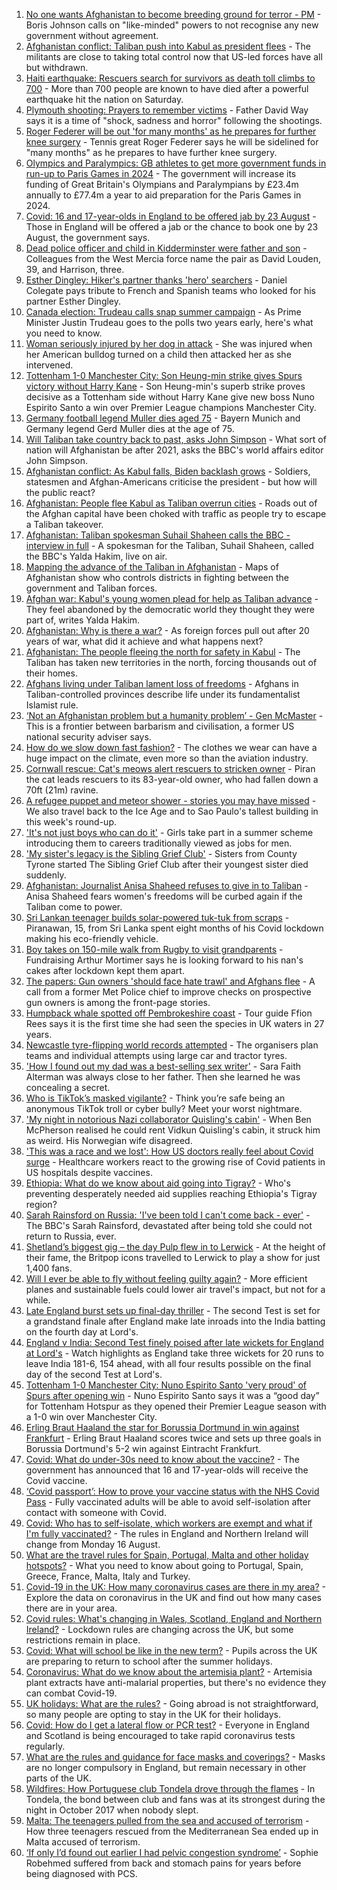 1. [No one wants Afghanistan to become breeding ground for terror - PM](https://www.bbc.co.uk/news/uk-58224383) - Boris Johnson calls on "like-minded" powers to not recognise any new government without agreement.
2. [Afghanistan conflict: Taliban push into Kabul as president flees](https://www.bbc.co.uk/news/world-asia-58223231) - The militants are close to taking total control now that US-led forces have all but withdrawn.
3. [Haiti earthquake: Rescuers search for survivors as death toll climbs to 700](https://www.bbc.co.uk/news/world-latin-america-58222888) - More than 700 people are known to have died after a powerful earthquake hit the nation on Saturday.
4. [Plymouth shooting: Prayers to remember victims](https://www.bbc.co.uk/news/uk-58219415) - Father David Way says it is a time of "shock, sadness and horror" following the shootings.
5. [Roger Federer will be out 'for many months' as he prepares for further knee surgery](https://www.bbc.co.uk/sport/tennis/58223042) - Tennis great Roger Federer says he will be sidelined for "many months" as he prepares to have further knee surgery.
6. [Olympics and Paralympics: GB athletes to get more government funds in run-up to Paris Games in 2024](https://www.bbc.co.uk/sport/58222726) - The government will increase its funding of Great Britain's Olympians and Paralympians by £23.4m annually to £77.4m a year to aid preparation for the Paris Games in 2024.
7. [Covid: 16 and 17-year-olds in England to be offered jab by 23 August](https://www.bbc.co.uk/news/uk-58216017) - Those in England will be offered a jab or the chance to book one by 23 August, the government says.
8. [Dead police officer and child in Kidderminster were father and son](https://www.bbc.co.uk/news/uk-england-hereford-worcester-58220317) - Colleagues from the West Mercia force name the pair as David Louden, 39, and Harrison, three.
9. [Esther Dingley: Hiker's partner thanks 'hero' searchers](https://www.bbc.co.uk/news/uk-england-tyne-58221135) - Daniel Colegate pays tribute to French and Spanish teams who looked for his partner Esther Dingley.
10. [Canada election: Trudeau calls snap summer campaign](https://www.bbc.co.uk/news/world-us-canada-58209031) - As Prime Minister Justin Trudeau goes to the polls two years early, here's what you need to know.
11. [Woman seriously injured by her dog in attack](https://www.bbc.co.uk/news/uk-england-nottinghamshire-58224546) - She was injured when her American bulldog turned on a child then attacked her as she intervened.
12. [Tottenham 1-0 Manchester City: Son Heung-min strike gives Spurs victory without Harry Kane](https://www.bbc.co.uk/sport/football/58133102) - Son Heung-min's superb strike proves decisive as a Tottenham side without Harry Kane give new boss Nuno Espirito Santo a win over Premier League champions Manchester City.
13. [Germany football legend Muller dies aged 75](https://www.bbc.co.uk/sport/football/58222495) - Bayern Munich and Germany legend Gerd Muller dies at the age of 75.
14. [Will Taliban take country back to past, asks John Simpson](https://www.bbc.co.uk/news/world-58224559) - What sort of nation will Afghanistan be after 2021, asks the BBC's world affairs editor John Simpson.
15. [Afghanistan conflict: As Kabul falls, Biden backlash grows](https://www.bbc.co.uk/news/world-us-canada-58224399) - Soldiers, statesmen and Afghan-Americans criticise the president - but how will the public react?
16. [Afghanistan: People flee Kabul as Taliban overrun cities](https://www.bbc.co.uk/news/world-middle-east-58225187) - Roads out of the Afghan capital have been choked with traffic as people try to escape a Taliban takeover.
17. [Afghanistan: Taliban spokesman Suhail Shaheen calls the BBC - interview in full](https://www.bbc.co.uk/news/world-asia-58223530) - A spokesman for the Taliban, Suhail Shaheen, called the BBC's Yalda Hakim, live on air.
18. [Mapping the advance of the Taliban in Afghanistan](https://www.bbc.co.uk/news/world-asia-57933979) - Maps of Afghanistan show who controls districts in fighting between the government and Taliban forces.
19. [Afghan war: Kabul's young women plead for help as Taliban advance](https://www.bbc.co.uk/news/world-asia-58205062) - They feel abandoned by the democratic world they thought they were part of, writes Yalda Hakim.
20. [Afghanistan: Why is there a war?](https://www.bbc.co.uk/news/world-asia-49192495) - As foreign forces pull out after 20 years of war, what did it achieve and what happens next?
21. [Afghanistan: The people fleeing the north for safety in Kabul](https://www.bbc.co.uk/news/world-asia-58170433) - The Taliban has taken new territories in the north, forcing thousands out of their homes.
22. [Afghans living under Taliban lament loss of freedoms](https://www.bbc.co.uk/news/world-asia-58191440) - Afghans in Taliban-controlled provinces describe life under its fundamentalist Islamist rule.
23. [‘Not an Afghanistan problem but a humanity problem’ - Gen McMaster](https://www.bbc.co.uk/news/world-asia-58191964) - This is a frontier between barbarism and civilisation, a former US national security adviser says.
24. [How do we slow down fast fashion?](https://www.bbc.co.uk/news/uk-scotland-58216479) - The clothes we wear can have a huge impact on the climate, even more so than the aviation industry.
25. [Cornwall rescue: Cat's meows alert rescuers to stricken owner](https://www.bbc.co.uk/news/uk-england-cornwall-58217476) - Piran the cat leads rescuers to its 83-year-old owner, who had fallen down a 70ft (21m) ravine.
26. [A refugee puppet and meteor shower - stories you may have missed](https://www.bbc.co.uk/news/world-58207989) - We also travel back to the Ice Age and to Sao Paulo's tallest building in this week's round-up.
27. ['It's not just boys who can do it'](https://www.bbc.co.uk/news/uk-northern-ireland-58201588) - Girls take part in a summer scheme introducing them to careers traditionally viewed as jobs for men.
28. ['My sister's legacy is the Sibling Grief Club'](https://www.bbc.co.uk/news/uk-northern-ireland-58175239) - Sisters from County Tyrone started The Sibling Grief Club after their youngest sister died suddenly.
29. [Afghanistan: Journalist Anisa Shaheed refuses to give in to Taliban](https://www.bbc.co.uk/news/world-asia-58175088) - Anisa Shaheed fears women's freedoms will be curbed again if the Taliban come to power.
30. [Sri Lankan teenager builds solar-powered tuk-tuk from scraps](https://www.bbc.co.uk/news/world-asia-58192468) - Piranawan, 15, from Sri Lanka spent eight months of his Covid lockdown making his eco-friendly vehicle.
31. [Boy takes on 150-mile walk from Rugby to visit grandparents](https://www.bbc.co.uk/news/uk-england-coventry-warwickshire-58200813) - Fundraising Arthur Mortimer says he is looking forward to his nan's cakes after lockdown kept them apart.
32. [The papers: Gun owners 'should face hate trawl' and Afghans flee](https://www.bbc.co.uk/news/blogs-the-papers-58218580) - A call from a former Met Police chief to improve checks on prospective gun owners is among the front-page stories.
33. [Humpback whale spotted off Pembrokeshire coast](https://www.bbc.co.uk/news/uk-wales-58214562) - Tour guide Ffion Rees says it is the first time she had seen the species in UK waters in 27 years.
34. [Newcastle tyre-flipping world records attempted](https://www.bbc.co.uk/news/uk-england-tyne-58207214) - The organisers plan teams and individual attempts using large car and tractor tyres.
35. ['How I found out my dad was a best-selling sex writer'](https://www.bbc.co.uk/news/stories-58171940) - Sara Faith Alterman was always close to her father. Then she learned he was concealing a secret.
36. [Who is TikTok’s masked vigilante?](https://www.bbc.co.uk/news/blogs-trending-58195065) - Think you’re safe being an anonymous TikTok troll or cyber bully? Meet your worst nightmare.
37. ['My night in notorious Nazi collaborator Quisling's cabin'](https://www.bbc.co.uk/news/stories-58208551) - When Ben McPherson realised he could rent Vidkun Quisling's cabin, it struck him as weird. His Norwegian wife disagreed.
38. ['This was a race and we lost': How US doctors really feel about Covid surge](https://www.bbc.co.uk/news/world-us-canada-58208721) - Healthcare workers react to the growing rise of Covid patients in US hospitals despite vaccines.
39. [Ethiopia: What do we know about aid going into Tigray?](https://www.bbc.co.uk/news/58189049) - Who's preventing desperately needed aid supplies reaching Ethiopia's Tigray region?
40. [Sarah Rainsford on Russia: 'I've been told I can't come back - ever'](https://www.bbc.co.uk/news/world-europe-58213845) - The BBC's Sarah Rainsford, devastated after being told she could not return to Russia, ever.
41. [Shetland’s biggest gig – the day Pulp flew in to Lerwick](https://www.bbc.co.uk/news/uk-scotland-north-east-orkney-shetland-57599869) - At the height of their fame, the Britpop icons travelled to Lerwick to play a show for just 1,400 fans.
42. [Will I ever be able to fly without feeling guilty again?](https://www.bbc.co.uk/news/business-57917193) - More efficient planes and sustainable fuels could lower air travel's impact, but not for a while.
43. [Late England burst sets up final-day thriller](https://www.bbc.co.uk/sport/cricket/58224847) - The second Test is set for a grandstand finale after England make late inroads into the India batting on the fourth day at Lord's.
44. [England v India: Second Test finely poised after late wickets for England at Lord's](https://www.bbc.co.uk/sport/av/cricket/58217462) - Watch highlights as England take three wickets for 20 runs to leave India 181-6, 154 ahead, with all four results possible on the final day of the second Test at Lord's.
45. [Tottenham 1-0 Manchester City: Nuno Espirito Santo 'very proud' of Spurs after opening win](https://www.bbc.co.uk/sport/av/football/58225758) - Nuno Espirito Santo says it was a “good day” for Tottenham Hotspur as they opened their Premier League season with a 1-0 win over Manchester City.
46. [Erling Braut Haaland the star for Borussia Dortmund in win against Frankfurt](https://www.bbc.co.uk/sport/av/football/58224466) - Erling Braut Haaland scores twice and sets up three goals in Borussia Dortmund's 5-2 win against Eintracht Frankfurt.
47. [Covid: What do under-30s need to know about the vaccine?](https://www.bbc.co.uk/news/health-57273875) - The government has announced that 16 and 17-year-olds will receive the Covid vaccine.
48. [‘Covid passport’: How to prove your vaccine status with the NHS Covid Pass](https://www.bbc.co.uk/news/explainers-55718553) - Fully vaccinated adults will be able to avoid self-isolation after contact with someone with Covid.
49. [Covid: Who has to self-isolate, which workers are exempt and what if I'm fully vaccinated?](https://www.bbc.co.uk/news/explainers-54239922) - The rules in England and Northern Ireland will change from Monday 16 August.
50. [What are the travel rules for Spain, Portugal, Malta and other holiday hotspots?](https://www.bbc.co.uk/news/explainers-56997931) - What you need to know about going to Portugal, Spain, Greece, France, Malta, Italy and Turkey.
51. [Covid-19 in the UK: How many coronavirus cases are there in my area?](https://www.bbc.co.uk/news/uk-51768274) - Explore the data on coronavirus in the UK and find out how many cases there are in your area.
52. [Covid rules: What's changing in Wales, Scotland, England and Northern Ireland?](https://www.bbc.co.uk/news/explainers-52530518) - Lockdown rules are changing across the UK, but some restrictions remain in place.
53. [Covid: What will school be like in the new term?](https://www.bbc.co.uk/news/education-51643556) - Pupils across the UK are preparing to return to school after the summer holidays.
54. [Coronavirus: What do we know about the artemisia plant?](https://www.bbc.co.uk/news/world-africa-53484298) - Artemisia plant extracts have anti-malarial properties, but there's no evidence they can combat Covid-19.
55. [UK holidays: What are the rules?](https://www.bbc.co.uk/news/explainers-52646738) - Going abroad is not straightforward, so many people are opting to stay in the UK for their holidays.
56. [Covid: How do I get a lateral flow or PCR test?](https://www.bbc.co.uk/news/health-51943612) - Everyone in England and Scotland is being encouraged to take rapid coronavirus tests regularly.
57. [What are the rules and guidance for face masks and coverings?](https://www.bbc.co.uk/news/health-51205344) - Masks are no longer compulsory in England, but remain necessary in other parts of the UK.
58. [Wildfires: How Portuguese club Tondela drove through the flames](https://www.bbc.co.uk/sport/football/58101546) - In Tondela, the bond between club and fans was at its strongest during the night in October 2017 when nobody slept.
59. [Malta: The teenagers pulled from the sea and accused of terrorism](https://www.bbc.co.uk/news/world-57988934) - How three teenagers rescued from the Mediterranean Sea ended up in Malta accused of terrorism.
60. [‘If only I’d found out earlier I had pelvic congestion syndrome’](https://www.bbc.co.uk/news/stories-58030699) - Sophie Robehmed suffered from back and stomach pains for years before being diagnosed with PCS.
